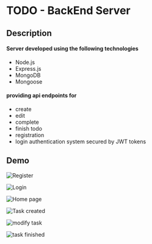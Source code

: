 # TODO - BackEnd Server


## Description

#### Server developed using the following technologies
* Node.js
* Express.js
* MongoDB
* Mongoose

#### providing api endpoints for
* create
* edit
* complete
* finish todo
* registration
* login authentication system secured by JWT tokens


## Demo

![Register](https://github.com/carlosrecinos/back-end-todo/blob/master/demo/Screen%20Shot%202020-09-28%20at%2010.13.58%20AM.png?raw=true)

![Login](https://github.com/carlosrecinos/back-end-todo/blob/master/demo/Screen%20Shot%202020-09-28%20at%2010.14.04%20AM.png?raw=true)

![Home page](https://github.com/carlosrecinos/back-end-todo/blob/master/demo/Screen%20Shot%202020-09-28%20at%209.47.29%20AM.png?raw=true)

![Task created](https://github.com/carlosrecinos/back-end-todo/blob/master/demo/Screen%20Shot%202020-09-28%20at%209.47.38%20AM.png?raw=true)

![modify task](https://github.com/carlosrecinos/back-end-todo/blob/master/demo/Screen%20Shot%202020-09-28%20at%209.48.01%20AM.png?raw=true)

![task finished](https://github.com/carlosrecinos/back-end-todo/blob/master/demo/Screen%20Shot%202020-09-28%20at%209.49.33%20AM.png?raw=true)
